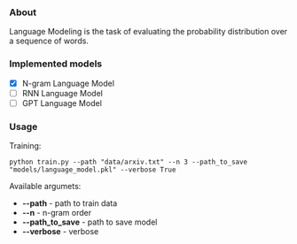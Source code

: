 ### About
Language Modeling is the task of evaluating the probability distribution over a sequence of words.

### Implemented models
- [x] N-gram Language Model
- [ ] RNN Language Model
- [ ] GPT Language Model

### Usage
Training:
```
python train.py --path "data/arxiv.txt" --n 3 --path_to_save "models/language_model.pkl" --verbose True
```
Available argumets:
- **--path** - path to train data
- **--n** - n-gram order
- **--path_to_save** - path to save model
- **--verbose** - verbose

